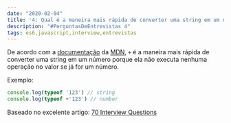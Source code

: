```yaml
---
date: "2020-02-04"
title: '4: Qual é a maneira mais rápida de converter uma string em um número?'
description: "#PerguntasDeEntrevistas 4"
tags: es6,javascript,interview,entrevistas
---
```


De acordo com a [documentação](https://developer.mozilla.org/en-US/docs/Web/JavaScript/Reference/Operators/Arithmetic_Operators#Unary_plus) da [MDN,](https://developer.mozilla.org/en-US/docs/Web/JavaScript/Reference/Operators/Arithmetic_Operators#Unary_plus) `+` é a maneira mais rápida de converter uma string em um número porque ela não executa nenhuma operação no valor se já for um número.

Exemplo:

```js
console.log(typeof '123') // string
console.log(typeof +'123') // number
```

Baseado no excelente artigo: [70 Interview Questions](https://dev.to/macmacky/70-javascript-interview-questions-5gfi#14-whats-the-difference-between-and-)